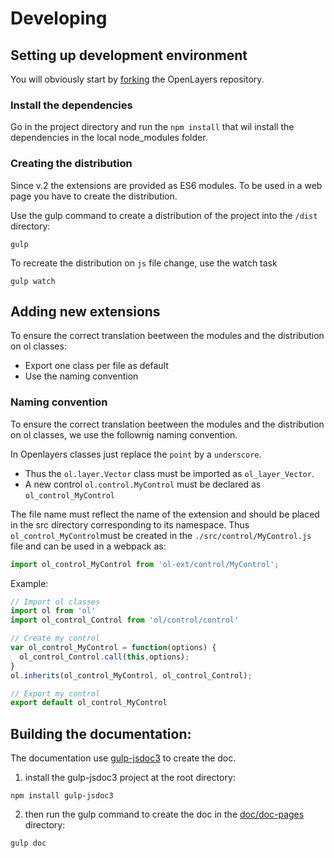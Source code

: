 # Developing

## Setting up development environment

You will obviously start by [forking](https://github.com/openlayers/openlayers/fork) the OpenLayers repository.

### Install the dependencies

Go in the project directory and run the `npm install` that wil install the dependencies in the local node_modules folder.

### Creating the distribution

Since v.2 the extensions are provided as ES6 modules. 
To be used in a web page you have to create the distribution.

Use the gulp command to create a distribution of the project into the `/dist` directory:
````
gulp
````

To recreate the distribution on `js` file change, use the watch task
````
gulp watch
````


## Adding new extensions

To ensure the correct translation beetween the modules and the distribution on ol classes:
- Export one class per file as default
- Use the naming convention

### Naming convention

To ensure the correct translation beetween the modules and the distribution on ol classes, we use the follownig naming convention.

In Openlayers classes just replace the `point` by a `underscore`.
- Thus the `ol.layer.Vector` class must be imported as `ol_layer_Vector`.
- A new control `ol.control.MyControl` must be declared as `ol_control_MyControl`

The file name must reflect the name of the extension and should be placed in the src directory corresponding to its namespace.
Thus `ol_control_MyControl`must be created in the `./src/control/MyControl.js` file and can be used in a webpack as:
````javascript
import ol_control_MyControl from 'ol-ext/control/MyControl';
````

Example:
````javascript
// Import ol classes
import ol from 'ol'
import ol_control_Control from 'ol/control/control'

// Create my control
var ol_control_MyControl = function(options) {
  ol_control_Control.call(this,options);
}
ol.inherits(ol_control_MyControl, ol_control_Control);

// Export my control
export default ol_control_MyControl

````


## Building the documentation:

The documentation use [gulp-jsdoc3](https://www.npmjs.com/package/gulp-jsdoc3) to create the doc.

1. install the gulp-jsdoc3 project at the root directory:
````
npm install gulp-jsdoc3
````
2. then run the gulp command to create the doc in the [doc/doc-pages](http://viglino.github.io/ol-ext/doc/doc-pages/) directory:
````
gulp doc
````

